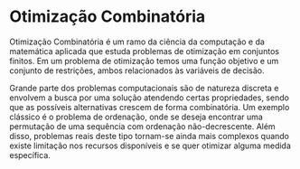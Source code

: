 # Otimização Combinatória

Otimização Combinatória é um ramo da ciência da computação e da matemática aplicada que estuda problemas de otimização em conjuntos finitos. Em um problema de otimização temos uma função objetivo e um conjunto de restrições, ambos relacionados às variáveis de decisão.

Grande parte dos problemas computacionais são de natureza discreta e envolvem a
busca por uma solução atendendo certas propriedades, sendo que as possíveis alternativas crescem de forma combinatória. Um exemplo clássico é o problema de ordenação, onde se deseja encontrar uma permutação de uma sequência com ordenação
não-decrescente. Além disso, problemas reais deste tipo tornam-se ainda mais complexos quando existe limitação nos recursos disponíveis e se quer otimizar alguma medida
específica.


 



